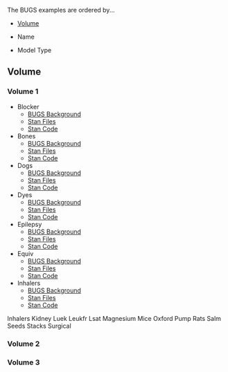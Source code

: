 The BUGS examples are ordered by...

* [Volume](https://github.com/stan-dev/stan/wiki/BUGS-Examples#Volume)

* Name

* Model Type


## Volume

### Volume 1
* Blocker 
  * [BUGS Background](http://www.openbugs.info/Examples/Blockers.html) 
  * [Stan Files](https://github.com/stan-dev/stan/tree/master/src/models/bugs_examples/vol1/blocker)
  * [Stan Code](https://github.com/stan-dev/stan/blob/master/src/models/bugs_examples/vol1/blocker/blocker.stan)
* Bones 
  * [BUGS Background](http://www.openbugs.info/Examples/Bones.html) 
  * [Stan Files](https://github.com/stan-dev/stan/tree/master/src/models/bugs_examples/vol1/bones)
  * [Stan Code](https://github.com/stan-dev/stan/blob/master/src/models/bugs_examples/vol1/bones/bones.stan)
* Dogs 
  * [BUGS Background](http://www.openbugs.info/Examples/Dogs.html) 
  * [Stan Files](https://github.com/stan-dev/stan/tree/master/src/models/bugs_examples/vol1/dogs)
  * [Stan Code](https://github.com/stan-dev/stan/blob/master/src/models/bugs_examples/vol1/dogs/dogs.stan)
* Dyes 
  * [BUGS Background](http://www.openbugs.info/Examples/Dyes.html) 
  * [Stan Files](https://github.com/stan-dev/stan/tree/master/src/models/bugs_examples/vol1/dyes)
  * [Stan Code](https://github.com/stan-dev/stan/blob/master/src/models/bugs_examples/vol1/dyes/dyes.stan)
* Epilepsy
  * [BUGS Background](http://www.openbugs.info/Examples/Epil.html) 
  * [Stan Files](https://github.com/stan-dev/stan/tree/master/src/models/bugs_examples/vol1/epil)
  * [Stan Code](https://github.com/stan-dev/stan/blob/master/src/models/bugs_examples/vol1/epil/epil.stan)
* Equiv
  * [BUGS Background](http://www.openbugs.info/Examples/Equiv.html) 
  * [Stan Files](https://github.com/stan-dev/stan/tree/master/src/models/bugs_examples/vol1/equiv)
  * [Stan Code](https://github.com/stan-dev/stan/blob/master/src/models/bugs_examples/vol1/equiv/equiv.stan)
* Inhalers
  * [BUGS Background](http://www.openbugs.info/Examples/Inhalers.html) 
  * [Stan Files](https://github.com/stan-dev/stan/tree/master/src/models/bugs_examples/vol1/inhalers)
  * [Stan Code](https://github.com/stan-dev/stan/blob/master/src/models/bugs_examples/vol1/inhalers/inhalers.stan)


Inhalers
Kidney
Luek
Leukfr
Lsat
Magnesium
Mice
Oxford
Pump
Rats
Salm
Seeds
Stacks
Surgical

### Volume 2

### Volume 3